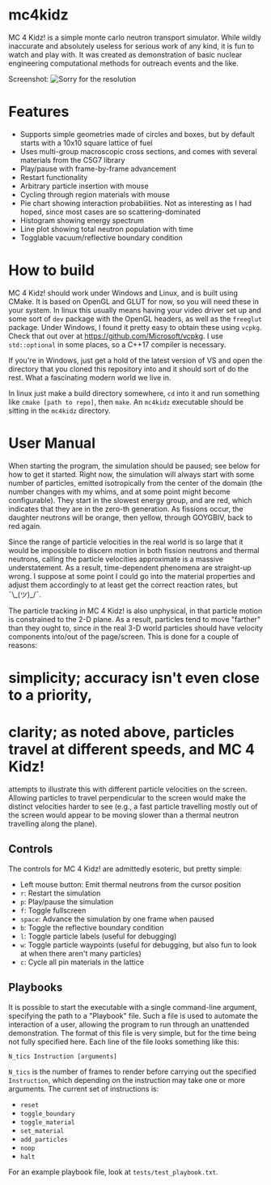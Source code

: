 ﻿# mc4kidz
MC 4 Kidz! is a simple monte carlo neutron transport simulator.  While wildly
inaccurate and absolutely useless for serious work of any kind, it is fun to
watch and play with.  It was created as demonstration of basic nuclear
engineering computational methods for outreach events and the like.

Screenshot:
![Sorry for the resolution](https://raw.githubusercontent.com/youngmit/mc4kidz/master/screenshot.PNG)

# Features
 - Supports simple geometries made of circles and boxes, but by default starts
 with a 10x10 square lattice of fuel
 - Uses multi-group macroscopic cross sections, and comes with several
 materials from the C5G7 library
 - Play/pause with frame-by-frame advancement
 - Restart functionality
 - Arbitrary particle insertion with mouse
 - Cycling through region materials with mouse
 - Pie chart showing interaction probabilities. Not as interesting as I had
 hoped, since most cases are so scattering-dominated
 - Histogram showing energy spectrum
 - Line plot showing total neutron population with time
 - Togglable vacuum/reflective boundary condition

# How to build
MC 4 Kidz! should work under Windows and Linux, and is built using CMake.  It is
based on OpenGL and GLUT for now, so you will need these in your system.  In
linux this usually means having your video driver set up and some sort of `dev`
package with the OpenGL headers, as well as the `freeglut` package.  Under
Windows, I found it pretty easy to obtain these using `vcpkg`. Check that out
over at https://github.com/Microsoft/vcpkg.  I use `std::optional` in some
places, so a C++17 compiler is necessary.

If you're in Windows, just get a hold of the latest version of VS and open the
directory that you cloned this repository into and it should sort of do the
rest.  What a fascinating modern world we live in.

In linux just make a build directory somewhere, `cd` into it and run something
like `cmake [path to repo]`, then `make`.  An `mc4kidz` executable should be
sitting in the `mc4kidz` directory.

# User Manual
When starting the program, the simulation should be paused; see below for how to
get it started.  Right now, the simulation will always start with some number of
particles, emitted isotropically from the center of the domain (the number
changes with my whims, and at some point might become configurable).  They start
in the slowest energy group, and are red, which indicates that they are in the
zero-th generation.  As fissions occur, the daughter neutrons will be orange,
then yellow, through GOYGBIV, back to red again.

Since the range of particle velocities in the real world is so large that it
would be impossible to discern motion in both fission neutrons and thermal
neutrons, calling the particle velocities approximate is a massive
understatement. As a result, time-dependent phenomena are straight-up wrong. I
suppose at some point I could go into the material properties and adjust them
accordingly to at least get the correct reaction rates, but ¯\\\_(ツ)_/¯.

The particle tracking in MC 4 Kidz! is also unphysical, in that particle motion
is constrained to the 2-D plane. As a result, particles tend to move "farther"
than they ought to, since in the real 3-D world particles should have velocity
components into/out of the page/screen. This is done for a couple of reasons:
 # simplicity; accuracy isn't even close to a priority,
 # clarity; as noted above, particles travel at different speeds, and MC 4 Kidz!
 attempts to illustrate this with different particle velocities on the screen.
 Allowing particles to travel perpendicular to the screen would make the
 distinct velocities harder to see (e.g., a fast particle travelling mostly out
 of the screen would appear to be moving slower than a thermal neutron
 travelling along the plane).

## Controls

The controls for MC 4 Kidz! are admittedly esoteric, but pretty simple:
 - Left mouse button: Emit thermal neutrons from the cursor position
 - `r`: Restart the simulation
 - `p`: Play/pause the simulation
 - `f`: Toggle fullscreen
 - `space`: Advance the simulation by one frame when paused
 - `b`: Toggle the reflective boundary condition
 - `l`: Toggle particle labels (useful for debugging)
 - `w`: Toggle particle waypoints (useful for debugging, but also fun to look at
   when there aren't many particles)
 - `c`: Cycle all pin materials in the lattice

## Playbooks

It is possible to start the executable with a single command-line argument,
specifying the path to a "Playbook" file.  Such a file is used to automate the
interaction of a user, allowing the program to run through an unattended
demonstration.  The format of this file is very simple, but for the time being
not fully specified here.  Each line of the file looks something like this:

`N_tics Instruction [arguments]`

`N_tics` is the number of frames to render before carrying out the specified
`Instruction`, which depending on the instruction may take one or more
arguments. The current set of instructions is:
 - `reset`
 - `toggle_boundary`
 - `toggle_material`
 - `set_material`
 - `add_particles`
 - `noop`
 - `halt`

 For an example playbook file, look at `tests/test_playbook.txt`.
